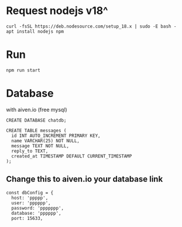 # Request nodejs v18^
```
curl -fsSL https://deb.nodesource.com/setup_18.x | sudo -E bash -
apt install nodejs npm
```

# Run
```
npm run start
```
# Database 

with aiven.io (free mysql)
```
CREATE DATABASE chatdb;

CREATE TABLE messages (
  id INT AUTO_INCREMENT PRIMARY KEY,
  name VARCHAR(25) NOT NULL,
  message TEXT NOT NULL,
  reply_to TEXT,
  created_at TIMESTAMP DEFAULT CURRENT_TIMESTAMP
);
```

## Change this to aiven.io your database link

```
const dbConfig = {
  host: 'ppppp',
  user: 'pppppp',
  password: 'ppppppp',
  database: 'pppppp',
  port: 15633,
```
